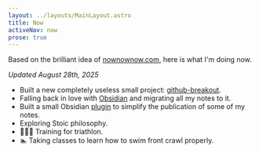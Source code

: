 ```yaml
---
layout: ../layouts/MainLayout.astro
title: Now
activeNav: now
prose: true
---
```

Based on the brilliant idea of [nownownow.com](https://nownownow.com/), here is what I'm doing now.

_Updated August 28th, 2025_

- Built a new completely useless small project: [github-breakout](/projects/github-breakout/).
- Falling back in love with [Obsidian](https://obsidian.md) and migrating all my notes to it.
- Built a small Obsidian [plugin](https://github.com/cyprieng/obsidian-github-publisher) to simplify the publication of some of my notes.
- Exploring Stoic philosophy.
- 🚴🏃‍♂️ Training for triathlon.
- 🏊 Taking classes to learn how to swim front crawl properly.

